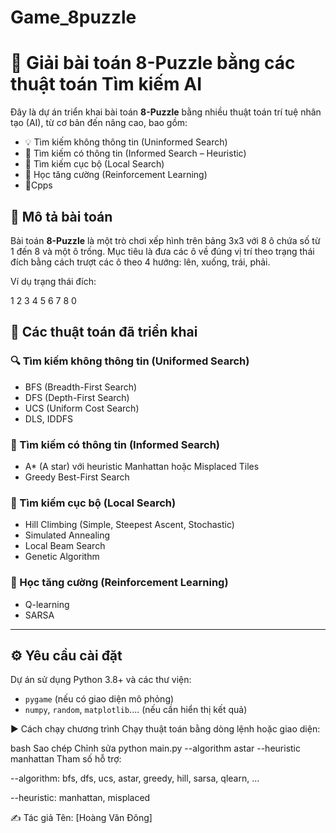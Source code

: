 # Game_8puzzle
# 🔢 Giải bài toán 8-Puzzle bằng các thuật toán Tìm kiếm AI

Đây là dự án triển khai bài toán **8-Puzzle** bằng nhiều thuật toán trí tuệ nhân tạo (AI), từ cơ bản đến nâng cao, bao gồm:

- 💡 Tìm kiếm không thông tin (Uninformed Search)
- 🎯 Tìm kiếm có thông tin (Informed Search – Heuristic)
- 🌄 Tìm kiếm cục bộ (Local Search)
- 🤖 Học tăng cường (Reinforcement Learning)
- 🎯Cpps


## 🧩 Mô tả bài toán

Bài toán **8-Puzzle** là một trò chơi xếp hình trên bảng 3x3 với 8 ô chứa số từ 1 đến 8 và một ô trống. Mục tiêu là đưa các ô về đúng vị trí theo trạng thái đích bằng cách trượt các ô theo 4 hướng: lên, xuống, trái, phải.

Ví dụ trạng thái đích:

1 2 3
4 5 6
7 8 0

## 🚀 Các thuật toán đã triển khai

### 🔍 Tìm kiếm không thông tin (Uniformed Search)
- BFS (Breadth-First Search)
- DFS (Depth-First Search)
- UCS (Uniform Cost Search)
- DLS, IDDFS

### 🎯 Tìm kiếm có thông tin (Informed Search)
- A* (A star) với heuristic Manhattan hoặc Misplaced Tiles
- Greedy Best-First Search

### 🌄 Tìm kiếm cục bộ (Local Search)
- Hill Climbing (Simple, Steepest Ascent, Stochastic)
- Simulated Annealing
- Local Beam Search
- Genetic Algorithm

### 🤖 Học tăng cường (Reinforcement Learning)
- Q-learning
- SARSA

---

## ⚙️ Yêu cầu cài đặt

Dự án sử dụng Python 3.8+ và các thư viện:
- `pygame` (nếu có giao diện mô phỏng)
- `numpy`, `random`, `matplotlib`.... (nếu cần hiển thị kết quả)

▶️ Cách chạy chương trình
Chạy thuật toán bằng dòng lệnh hoặc giao diện:

bash
Sao chép
Chỉnh sửa
python main.py --algorithm astar --heuristic manhattan
Tham số hỗ trợ:

--algorithm: bfs, dfs, ucs, astar, greedy, hill, sarsa, qlearn, ...

--heuristic: manhattan, misplaced


✍️ Tác giả
Tên: [Hoàng Văn Đông]
